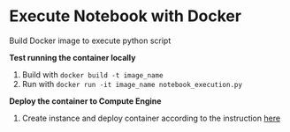 # Execute Notebook with Docker
Build Docker image to execute python script

<b>Test running the container locally</b>
1. Build with ```docker build -t image_name```
2. Run with ```docker run -it image_name notebook_execution.py```

<b>Deploy the container to Compute Engine</b>
1. Create instance and deploy container according to the instruction <a href="https://cloud.google.com/container-optimized-os/docs/how-to/create-configure-instance">here</a>
